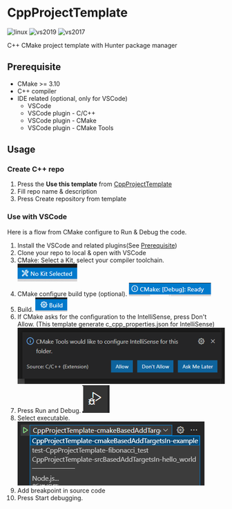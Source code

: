 # CppProjectTemplate

![linux](https://github.com/CHChang810716/CppProjectTemplate/actions/workflows/linux-build.yml/badge.svg)
![vs2019](https://github.com/CHChang810716/CppProjectTemplate/actions/workflows/win2019.yml/badge.svg)
![vs2017](https://github.com/CHChang810716/CppProjectTemplate/actions/workflows/win2017.yml/badge.svg)

C++ CMake project template with Hunter package manager

## Prerequisite

* CMake >= 3.10
* C++ compiler
* IDE related (optional, only for VSCode)
  * VSCode
  * VSCode plugin - C/C++
  * VSCode plugin - CMake
  * VSCode plugin - CMake Tools

## Usage

### Create C++ repo

1. Press the **Use this template** from [CppProjectTemplate](https://github.com/CHChang810716/CppProjectTemplate)
2. Fill repo name & description
3. Press Create repository from template

### Use with VSCode

Here is a flow from CMake configure to Run & Debug the code.

1. Install the VSCode and related plugins(See [Prerequisite](#Prerequisite))
2. Clone your repo to local & open with VSCode
3. CMake: Select a Kit, select your compiler toolchain. ![select kit](doc/No-Kit-Selected.PNG)
4. CMake configure build type (optional). ![CMake build type](doc/CMake-build-type.PNG)
5. Build. ![Build](doc/build.PNG)
6. If CMake asks for the configuration to the IntelliSense, press Don't Allow. (This template generate c_cpp_properties.json for IntelliSense) ![CMakeTools IntelliSense](doc/CMakeTools-intelliSense.PNG)
7. Press Run and Debug. ![Run and debug](doc/Run-and-debug.PNG)
8. Select executable. ![select executable](doc/Select-executable.PNG)
9. Add breakpoint in source code
10. Press Start debugging.
